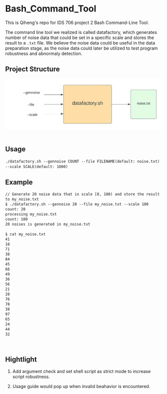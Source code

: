 # Bash_Command_Tool
This is Qiheng's repo for IDS 706 project 2 Bash Command-Line Tool.

The command line tool we realized is called datafactory, which generates number of noise data that could be set in a specific scale and stores the result to a `.txt` file. We believe the noise data could be useful in the data preparation stage, as the noise data could later be utilized to test program robustness and abnormaly detection.
&nbsp;
## Project Structure
![project_structure](./project_structure.jpeg)
&nbsp;
## Usage
`./datafactory.sh --gennoise COUNT --file FILENAME(default: noise.txt) --scale SCALE(default: 1000)`
&nbsp;
## Example
```
// Generate 20 noise data that in scale [0, 100) and store the result to my_noise.txt
$ ./datafactory.sh --gennoise 20 --file my_noise.txt --scale 100
count: 20
processing my_noise.txt
count: 100
20 noises is generated in my_noise.txt

$ cat my_noise.txt
41
18
71
38
84
45
66
49
36
56
21
28
76
78
38
97
65
24
44
32
```
&nbsp;
## Hightlight
1. Add argument check and set shell script as strict mode to increase script robustness.

2. Usage guide would pop up when invalid beahavior is encountered.